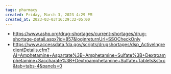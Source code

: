 ```yaml
---
tags: pharmacy
created: Friday, March 3, 2023 4:29 PM
created_at: 2023-03-03T16:29:32-05:00
---
```


- https://www.ashp.org/drug-shortages/current-shortages/drug-shortage-detail.aspx?id=857&loginreturnUrl=SSOCheckOnly
- https://www.accessdata.fda.gov/scripts/drugshortages/dsp_ActiveIngredientDetails.cfm?AI=Amphetamine+Aspartate%3B+Amphetamine+Sulfate%3B+Dextroamphetamine+Saccharate%3B+Dextroamphetamine+Sulfate+Tablets&st=c&tab=tabs-4&panels=0